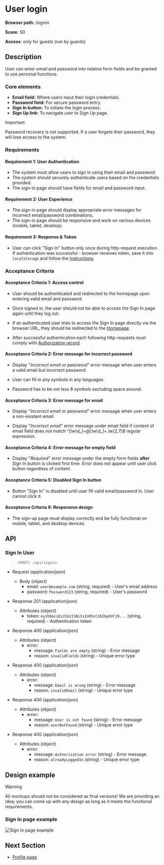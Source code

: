 # User login

**Browser path**: _/signin_

**Score**: 50

**Access**: only for guests (run by guards)

## Description

User can enter _email_ and _password_ into relative form fields and be granted to use personal functions.

### Core elements

- **Email field:** Where users input their login credentials.
- **Password field:** For secure password entry.
- **Sign In button:** To initiate the login process.
- **Sign Up link:** To navigate user to Sign Up page.

> [!IMPORTANT]
> Password recovery is not supported. If a user forgets their password, they will lose access to the system.

### Requirements

#### Requirement 1: User Authentication

- The system must allow users to sign in using their email and password.
- The system should securely authenticate users based on the credentials provided.
- The sign-in page should have fields for email and password input.

#### Requirement 2: User Experience

- The sign-in page should display appropriate error messages for incorrect email/password combinations.
- The sign-in page should be responsive and work on various devices (mobile, tablet, desktop).

#### Requirement 3: Response & Token

- User can click "Sign In" button only once during http-request execution. If authentication was successful - browser receives token, save it into `localStorage` and follow the [instructions](./readme.md#authorization-token).

### Acceptance Criteria

#### Acceptance Criteria 1: Access control

- User should be authenticated and redirected to the homepage upon entering valid email and password.

- Once signed in, the user should not be able to access the Sign In page again until they log out.

- If an authenticated user tries to access the Sign In page directly via the browser URL, they should be redirected to the [Homepage](./home.md).

- After successful authentication each following http-requests must comply with [Authorization record](./readme.md#authorization-token)

#### Acceptance Criteria 2: Error message for incorrect password

- Display "_Incorrect email or password_" error message when user enters a valid email but incorrect password.

- User can fill in any symbols in any languages.

- Password has to be not less 8 symbols excluding space around.

#### Acceptance Criteria 3: Error message for email

- Display "_Incorrect email or password_" error message when user enters a non-existent email.

- Display "_Incorrect email_" error message under email field if content of email field does not match _^[\w\d\_]+@[\w\d\_]+\.\w{2,7}$_ regular expression.

#### Acceptance Criteria 4: Error message for empty field

- Display "_Required_" error message under the empty form fields **after** Sign In button is clicked first time. Error does not appear until user click button regardless of content.

#### Acceptance Criteria 5: Disabled Sign In button

- Button "Sign In" is disabled until user fill valid email/password in. User cannot click it.

#### Acceptance Criteria 6: Responsive design

- The sign-up page must display correctly and be fully functional on mobile, tablet, and desktop devices.

<!-- #### Acceptance Criteria 7: Permanent login

- Active checkbox "Remember me" allows user close the browser, open it again and be still authenticated. -->

## API

### Sign In User

> `(POST) /api/signin`

- Request (application/json)
  - Body (object)
    - email: `user@example.com` (string, required) - User's email address
    - password: `Password123` (string, required) - User's password

- Response 201 (application/json)
  - Attributes (object)
    - token: `eyJhbGciOiJIUzI1NiIsInR5cCI6IkpXVCJ9...` (string, required) - Authentication token

- Response 400 (application/json)
  - Attributes (object)
    - error:
      - message: `Fields are empty` (string) - Error message
      - reason: `invalidFields` (string) - Unique error type

- Response 400 (application/json)
  - Attributes (object)
    - error:
      - message: `Email is wrong` (string) - Error message
      - reason: `invalidEmail` (string) - Unique error type

- Response 400 (application/json)
  - Attributes (object)
    - error:
      - message: `User is not found` (string) - Error message
      - reason: `userNotFound` (string) - Unique error type

- Response 400 (application/json)
  - Attributes (object)
    - error:
      - message: `Authorization error` (string) - Error message
      - reason: `alreadyLoggedIn` (string) - Unique error type

## Design example

> [!WARNING]
> All mockups should not be considered as final versions! We are providing an idea; you can come up with any design as long as it meets the functional requirements.

### Sign In page example

![Sign In page example](./desgins/signin.png)

## Next Section

- [Profile page](./profile.md)

